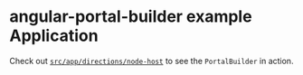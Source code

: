 # angular-portal-builder example Application

Check out [`src/app/directions/node-host`](https://github.com/marvinderksen/angular-portal-builder/tree/main/projects/examples/a2b/src/app/directions/node-host) to see the `PortalBuilder` in action.
